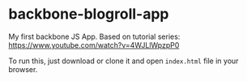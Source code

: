 # backbone-blogroll-app
My first backbone JS App. Based on tutorial series: https://www.youtube.com/watch?v=4WJLlWpzpP0

To run this, just download or clone it and open `index.html` file in your browser.
